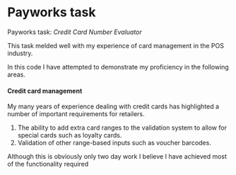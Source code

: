 # Payworks task
Payworks task: *​Credit​ ​Card​ ​Number​ ​Evaluator*

This task melded well with my experience of card management in the POS industry.

In this code I have attempted to demonstrate my proficiency in the following areas.

#### Credit card management

My many years of experience dealing with credit cards has highlighted a number of important requirements for retailers.

1. The ability to add extra card ranges to the validation system to allow for special cards such as loyalty cards.
2. Validation of other range-based inputs such as voucher barcodes.

Although this is obviously only two day work I believe I have achieved most of the functionality required 
